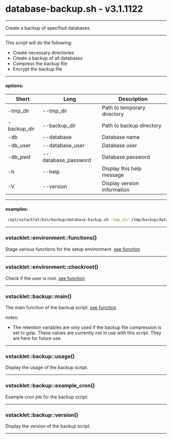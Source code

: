 # database-backup.sh - v3.1.1122


---

Create a backup of specified databases

---

This script will do the following:
- Create necessary directories
- Create a backup of all databases
- Compress the backup file
- Encrypt the backup file

---

#### options:
| Short | Long                       | Description
| ----- | -------------------------- | ------------------------------------------
|  -tmp_dir | --tmp_dir             | Path to temporary directory
|  -backup_dir | --backup_dir       | Path to backup directory
|  -db | --database                 | Database name
|  -db_user | --database_user       | Database user
|  -db_pwd | --database_password    | Database password
|  -h | --help                      | Display this help message
|  -V | --version                   | Display version information

---

#### examples:
```bash
 /opt/vstacklet/bin/backup/database-backup.sh -tmp_dir /tmp/backup/databases/ -backup_dir /backup/databases/ -db database_name -db_user database_user -db_pwd database_password
```

---



### vstacklet::environment::functions()

Stage various functions for the setup environment. [see function](https://github.com/JMSDOnline/vstacklet/blob/development/bin/backup/database-backup.sh#L57-L136)

---

### vstacklet::environment::checkroot()

Check if the user is root. [see function](https://github.com/JMSDOnline/vstacklet/blob/development/bin/backup/database-backup.sh#L143-L148)

---

### vstacklet::backup::main()

The main function of the backup script. [see function](https://github.com/JMSDOnline/vstacklet/blob/development/bin/backup/database-backup.sh#L160-L361)

notes:
- The retention variables are only used if the backup file compression is set to gzip.
These values are currently not in use with this script. They are here for future use.

---

### vstacklet::backup::usage()

Display the usage of the backup script.

---

### vstacklet::backup::example_cron()

Example cron job for the backup script.

---

### vstacklet::backup::version()

Display the version of the backup script.

---


